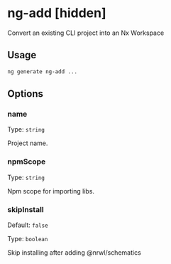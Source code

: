 # ng-add [hidden]

Convert an existing CLI project into an Nx Workspace

## Usage

```bash
ng generate ng-add ...

```

## Options

### name

Type: `string`

Project name.

### npmScope

Type: `string`

Npm scope for importing libs.

### skipInstall

Default: `false`

Type: `boolean`

Skip installing after adding @nrwl/schematics
